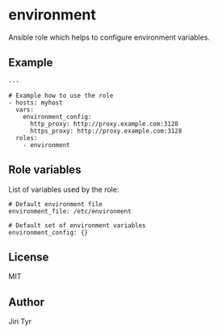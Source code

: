 environment
===========

Ansible role which helps to configure environment variables.


Example
-------

```
---

# Example how to use the role
- hosts: myhost
  vars:
    environment_config:
      http_proxy: http://proxy.example.com:3128
      https_proxy: http://proxy.example.com:3128
  roles:
    - environment
```


Role variables
--------------

List of variables used by the role:

```
# Default environment file
environment_file: /etc/environment

# Default set of environment variables
environment_config: {}
```


License
-------

MIT


Author
------

Jiri Tyr
